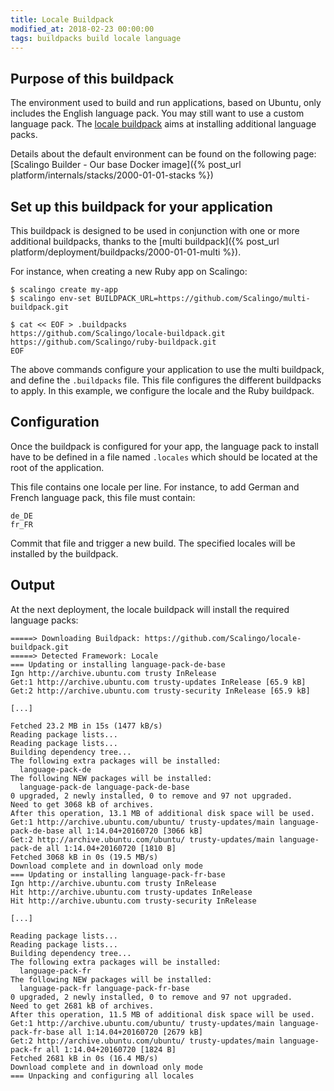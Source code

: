 ```yaml
---
title: Locale Buildpack
modified_at: 2018-02-23 00:00:00
tags: buildpacks build locale language
---
```


## Purpose of this buildpack

The environment used to build and run applications, based on Ubuntu, only
includes the English language pack. You may still want to use a custom language
pack. The [locale buildpack](https://github.com/Scalingo/locale-buildpack) aims
at installing additional language packs.

Details about the default environment can be found on the following page:
[Scalingo Builder - Our base Docker image]({% post_url
platform/internals/stacks/2000-01-01-stacks %})

## Set up this buildpack for your application

This buildpack is designed to be used in conjunction with one or more additional
buildpacks, thanks to the [multi buildpack]({% post_url
platform/deployment/buildpacks/2000-01-01-multi %}).

For instance, when creating a new Ruby app on Scalingo:

```console
$ scalingo create my-app
$ scalingo env-set BUILDPACK_URL=https://github.com/Scalingo/multi-buildpack.git

$ cat << EOF > .buildpacks
https://github.com/Scalingo/locale-buildpack.git
https://github.com/Scalingo/ruby-buildpack.git
EOF
```

The above commands configure your application to use the multi buildpack, and
define the `.buildpacks` file. This file configures the different buildpacks to
apply. In this example, we configure the locale and the Ruby buildpack.

## Configuration

Once the buildpack is configured for your app, the language pack to install have to
be defined in a file named `.locales` which should be located at the root of the
application.

This file contains one locale per line. For instance, to add German and French
language pack, this file must contain:

```text
de_DE
fr_FR
```

Commit that file and trigger a new build. The specified locales will be
installed by the buildpack.

## Output

At the next deployment, the locale buildpack will install the required language
packs:

```text
=====> Downloading Buildpack: https://github.com/Scalingo/locale-buildpack.git
=====> Detected Framework: Locale
=== Updating or installing language-pack-de-base
Ign http://archive.ubuntu.com trusty InRelease
Get:1 http://archive.ubuntu.com trusty-updates InRelease [65.9 kB]
Get:2 http://archive.ubuntu.com trusty-security InRelease [65.9 kB]

[...]

Fetched 23.2 MB in 15s (1477 kB/s)
Reading package lists...
Reading package lists...
Building dependency tree...
The following extra packages will be installed:
  language-pack-de
The following NEW packages will be installed:
  language-pack-de language-pack-de-base
0 upgraded, 2 newly installed, 0 to remove and 97 not upgraded.
Need to get 3068 kB of archives.
After this operation, 13.1 MB of additional disk space will be used.
Get:1 http://archive.ubuntu.com/ubuntu/ trusty-updates/main language-pack-de-base all 1:14.04+20160720 [3066 kB]
Get:2 http://archive.ubuntu.com/ubuntu/ trusty-updates/main language-pack-de all 1:14.04+20160720 [1810 B]
Fetched 3068 kB in 0s (19.5 MB/s)
Download complete and in download only mode
=== Updating or installing language-pack-fr-base
Ign http://archive.ubuntu.com trusty InRelease
Hit http://archive.ubuntu.com trusty-updates InRelease
Hit http://archive.ubuntu.com trusty-security InRelease

[...]

Reading package lists...
Reading package lists...
Building dependency tree...
The following extra packages will be installed:
  language-pack-fr
The following NEW packages will be installed:
  language-pack-fr language-pack-fr-base
0 upgraded, 2 newly installed, 0 to remove and 97 not upgraded.
Need to get 2681 kB of archives.
After this operation, 11.5 MB of additional disk space will be used.
Get:1 http://archive.ubuntu.com/ubuntu/ trusty-updates/main language-pack-fr-base all 1:14.04+20160720 [2679 kB]
Get:2 http://archive.ubuntu.com/ubuntu/ trusty-updates/main language-pack-fr all 1:14.04+20160720 [1824 B]
Fetched 2681 kB in 0s (16.4 MB/s)
Download complete and in download only mode
=== Unpacking and configuring all locales
```

